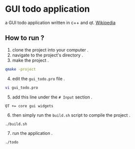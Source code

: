 # GUI todo application
a GUI todo application written in c++ and qt. [Wikipedia](https://en.wikipedia.org/wiki/Qt_(software))

## How to run ?
1. clone the project into your computer .
2. navigate to the project's directory .
3. make the project .
```bash
qmake -project
```
4. edit the `gui_todo.pro` file .
```bash
vi gui_todo.pro
```
5. add this line under the `# Input` section .
```
QT += core gui widgets
```
6. then simply run the `build.sh` script to compile the project .
```bash
./build.sh
```
7. run the application .
```bash
./todo
```
